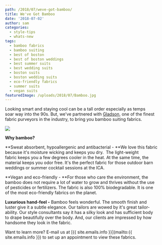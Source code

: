```yaml
---
path: /2018/07/weve-got-bamboo/
title: We've Got Bamboo
date: '2018-07-02'
author: sam
categories:
  - style-tips
  - whats-new
tags:
  - bamboo fabrics
  - bamboo suiting
  - best of boston
  - best of boston weddings
  - best summer suits
  - best wedding suits
  - boston suits
  - boston wedding suits
  - eco-friendly fabrics
  - summer suits
  - vegan suits
featuredImage: /uploads/2018/07/Bamboo.jpg
---
```

Looking smart and staying cool can be a tall order especially as temps soar way into the 90s. But, we've partnered with [Gladson](http://gladsonltd.com/), one of the finest fabric purveyors in the industry, to bring you bamboo suiting fabrics.

![](https://res.cloudinary.com/l9tl/image/upload/v1530542978/Bamboo_1_cuyajo.jpg)

**Why bamboo?**

**Sweat absorbent, hypoallergenic and antibacterial - **We love this fabric because it's moisture wicking and keeps you dry.  The light-weight fabric keeps you a few degrees cooler in the heat. At the same time, the material keeps you odor free. It's the perfect fabric for those outdoor barn weddings or summer cocktail sessions at the ICA.

**Vegan and eco-friendly - **For those who care the environment, the bamboo does not require a lot of water to grow and thrives without the use of pesticides or fertilizers. The fabric is also 100% biodegradable. It is one of the most eco-friendly fabrics on the planet.

**Luxurious hand-feel -** Bamboo feels wonderful. The smooth finish and luster give it a subtle elegance. Our tailors are wowed by it's great tailor-ability. Our style consultants say it has a silky look and has sufficient body to drape beautifully over the body. And, our clients are impressed by how handsome they look in the fabric.

Want to learn more? E-mail us at [{{ site.emails.info }}](mailto:{{ site.emails.info }}) to set up an appointment to view these fabrics.